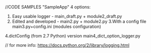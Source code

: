 //CODE SAMPLES "SampleApp" 4 options:


1. Easy usable logger - main_draft.py + module2_draft.py
2. Edited and developed - main2.py + module2.py
3.With a config file main3.py+config.ini (modules configuration)

4.dictConfig (from 2.7 Python) version main4_dict_option_logger.py

// for more info: https://docs.python.org/2/library/logging.html 
